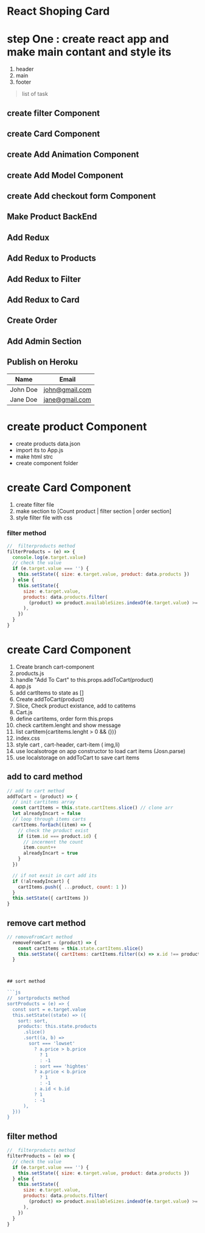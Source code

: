 # React Shoping Card

# step One : create react app and make main contant and style its

1. header
1. main
1. footer

> list of task

## create filter Component

## create Card Component

## create Add Animation Component

## create Add Model Component

## create Add checkout form Component

## Make Product BackEnd

## Add Redux

## Add Redux to Products

## Add Redux to Filter

## Add Redux to Card

## Create Order

## Add Admin Section

## Publish on Heroku

| Name     | Email          |
| -------- | -------------- |
| John Doe | john@gmail.com |
| Jane Doe | jane@gmail.com |

# create product Component

- create products data.json
- import its to App.js
- make html strc
- create component folder

# create Card Component

1. create filter file
1. make section to [Count product | filter section | order section]
1. style filter file with css

### filter method

```js
//  filterproducts method
filterProducts = (e) => {
  console.log(e.target.value)
  // check the value
  if (e.target.value === '') {
    this.setState({ size: e.target.value, product: data.products })
  } else {
    this.setState({
      size: e.target.value,
      products: data.products.filter(
        (product) => product.availableSizes.indexOf(e.target.value) >= 0
      ),
    })
  }
}
```

# create Card Component

1. Create branch cart-component
1. products.js
1. handle "Add To Cart" to this.props.addToCart(product)
1. app.js
1. add cartItems to state as []
1. Create addToCart(product)
1. Slice, Check product existance, add to catitems
1. Cart.js
1. define cartitems, order form this.props
1. check cartitem.lenght and show message
1. list cartitem{cartitems.lenght > 0 && (})}
1. index.css
1. style cart , cart-header, cart-item ( img,li)
1. use localsotroge on app constructor to load cart items (Josn.parse)
1. use localstorage on addToCart to save cart items

## add to card method

```js
// add to cart method
addToCart = (product) => {
  // init cartitems array
  const cartItems = this.state.cartItems.slice() // clone arr
  let alreadyIncart = false
  // loop through items carts
  cartItems.forEach((item) => {
    // check the product exist
    if (item.id === product.id) {
      // incerment the count
      item.count++
      alreadyIncart = true
    }
  })

  // if not exsit in cart add its
  if (!alreadyIncart) {
    cartItems.push({ ...product, count: 1 })
  }
  this.setState({ cartItems })
}
```

## remove cart method

````js
// removeFromCart method
  removeFromCart = (product) => {
    const cartItems = this.state.cartItems.slice()
    this.setState({ cartItems: cartItems.filter((x) => x.id !== product.id) })
  }



## sort method

```js
//  sortproducts method
sortProducts = (e) => {
  const sort = e.target.value
  this.setState((state) => ({
    sort: sort,
    products: this.state.products
      .slice()
      .sort((a, b) =>
        sort === 'lowset'
          ? a.price > b.price
            ? 1
            : -1
          : sort === 'hightes'
          ? a.price < b.price
            ? 1
            : -1
          : a.id < b.id
          ? 1
          : -1
      ),
  }))
}
````

## filter method

```js
//  filterproducts method
filterProducts = (e) => {
  // check the value
  if (e.target.value === '') {
    this.setState({ size: e.target.value, product: data.products })
  } else {
    this.setState({
      size: e.target.value,
      products: data.products.filter(
        (product) => product.availableSizes.indexOf(e.target.value) >= 0
      ),
    })
  }
}
```
